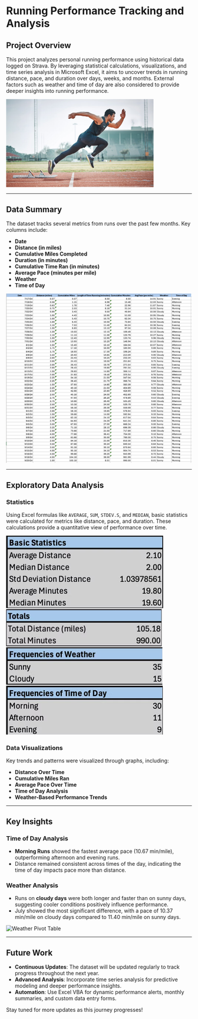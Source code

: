 # Running Performance Tracking and Analysis

## Project Overview
This project analyzes personal running performance using historical data logged on Strava. By leveraging statistical calculations, visualizations, and time series analysis in Microsoft Excel, it aims to uncover trends in running distance, pace, and duration over days, weeks, and months. External factors such as weather and time of day are also considered to provide deeper insights into running performance.

<img src="images/image1.jpg" alt="Aesthetic Picture" width="400">

---

## Data Summary
The dataset tracks several metrics from runs over the past few months. Key columns include:

- **Date**
- **Distance (in miles)**
- **Cumulative Miles Completed**
- **Duration (in minutes)**
- **Cumulative Time Ran (in minutes)**
- **Average Pace (minutes per mile)**
- **Weather**
- **Time of Day**

![Data Screenshot](images/image2.png)

---

## Exploratory Data Analysis

### **Statistics**
Using Excel formulas like `AVERAGE`, `SUM`, `STDEV.S`, and `MEDIAN`, basic statistics were calculated for metrics like distance, pace, and duration. These calculations provide a quantitative view of performance over time.

![Graph Example](images/image3.png)
![Graph Example](images/image4.png)
![Graph Example](images/image5.png)
![Graph Example](images/image6.png)

### **Data Visualizations**
Key trends and patterns were visualized through graphs, including:

- **Distance Over Time**
- **Cumulative Miles Ran**
- **Average Pace Over Time**
- **Time of Day Analysis**
- **Weather-Based Performance Trends**


---

## Key Insights

### **Time of Day Analysis**
- **Morning Runs** showed the fastest average pace (10.67 min/mile), outperforming afternoon and evening runs.
- Distance remained consistent across times of the day, indicating the time of day impacts pace more than distance.

### **Weather Analysis**
- Runs on **cloudy days** were both longer and faster than on sunny days, suggesting cooler conditions positively influence performance.
- July showed the most significant difference, with a pace of 10.37 min/mile on cloudy days compared to 11.40 min/mile on sunny days.

![Weather Pivot Table](https://prod-files-secure.s3.us-west-2.amazonaws.com/a5896cf7-e3d0-41ee-9de5-8a038eaa3ec7/70727f8a-4491-4504-b874-2028816415c1/Screenshot_2024-09-23_at_1.36.02_PM.png)

---

## Future Work
- **Continuous Updates**: The dataset will be updated regularly to track progress throughout the next year.
- **Advanced Analysis**: Incorporate time series analysis for predictive modeling and deeper performance insights.
- **Automation**: Use Excel VBA for dynamic performance alerts, monthly summaries, and custom data entry forms.

Stay tuned for more updates as this journey progresses!
